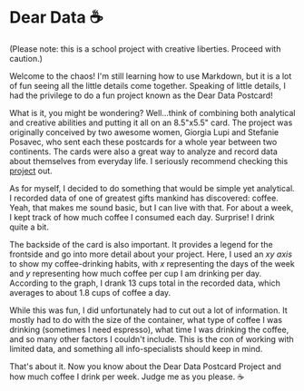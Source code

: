 # Dear Data :coffee:
(Please note: this is a school project with creative liberties. Proceed with caution.)

Welcome to the chaos! I'm still learning how to use Markdown, but it is a lot of fun seeing all the little details come together.
Speaking of little details, I had the privilege to do a fun project known as the Dear Data Postcard! 

What is it, you might be wondering? Well...think of combining both analytical and creative abilities and putting it 
all on an 8.5"x5.5" card. The project was originally conceived by two awesome women, Giorgia Lupi and Stefanie Posavec,
who sent each these postcards for a whole year between two continents. The cards were also a great way to analyze and record
data about themselves from everyday life. I seriously recommend checking this [project](http://http://www.dear-data.com/theproject) out.

As for myself, I decided to do something that would be simple yet analytical. I recorded data of one of greatest gifts mankind has 
discovered: coffee. Yeah, that makes me sound basic, but I can live with that. For about a week, I kept track of how much coffee I
consumed each day. Surprise! I drink quite a bit.

The backside of the card is also important. It provides a legend for the frontside and go into more detail about your project.
Here, I used an *xy axis* to show my coffee-drinking habits, with *x* representing the days of the week and *y* representing
how much coffee per cup I am drinking per day. According to the graph, I drank 13 cups total in the recorded data, which averages 
to about 1.8 cups of coffee a day.

While this was fun, I did unfortunately had to cut out a lot of information. It mostly had to do with the size of the container,
what type of coffee I was drinking (sometimes I need espresso), what time I was drinking the coffee, and so many other factors I
couldn't include. This is the con of working with limited data, and something all info-specialists should keep in mind.

That's about it. Now you know about the Dear Data Postcard Project and how much coffee I drink per week. Judge me as you please. :coffee:

